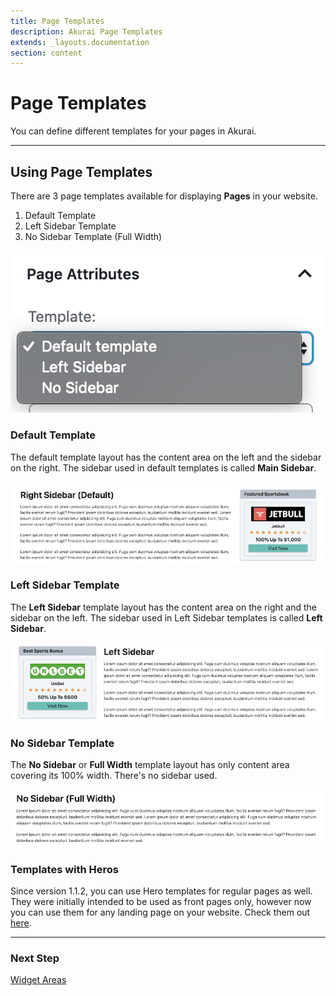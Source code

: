 ```yaml
---
title: Page Templates
description: Akurai Page Templates
extends: _layouts.documentation
section: content
---
```


# Page Templates

You can define different templates for your pages in Akurai.

---

## Using Page Templates

There are 3 page templates available for displaying **Pages** in your website.

1. Default Template
2. Left Sidebar Template
3. No Sidebar Template (Full Width)

![Akurai Page Templates](/assets/images/akurai/akurai-templates.png)

### Default Template

The default template layout has the content area on the left and the sidebar on the right.
The sidebar used in default templates is called **Main Sidebar**.

![Akurai Default Template](/assets/images/akurai/akurai-template-right-sidebar.png)

### Left Sidebar Template

The **Left Sidebar** template layout has the content area on the right and the sidebar on the left.
The sidebar used in Left Sidebar templates is called **Left Sidebar**.

![Akurai Left Sidebar Template](/assets/images/akurai/akurai-template-left-sidebar.png)

### No Sidebar Template

The **No Sidebar** or **Full Width** template layout has only content area covering its 100% width.
There's no sidebar used.

![Akurai No Sidebar Template](/assets/images/akurai/akurai-template-no-sidebar.png)

### Templates with Heros

Since version 1.1.2, you can use Hero templates for regular pages as well. They were initially intended to be used as front pages only, however now you can use them for any landing page on your website. Check them out [here](/docs/akurai/homepage-templates).

---

### Next Step

[Widget Areas](/docs/akurai/homepage-templates/)
